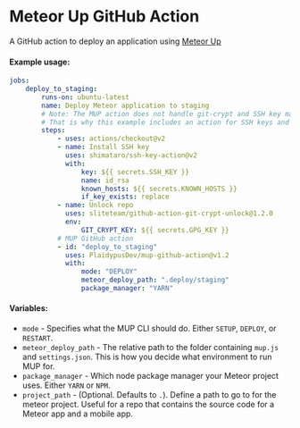 # Meteor Up GitHub Action

A GitHub action to deploy an application using [Meteor Up](http://meteor-up.com/)

#### Example usage:

```yaml
jobs:
    deploy_to_staging:
        runs-on: ubuntu-latest
        name: Deploy Meteor application to staging
        # Note: The MUP action does not handle git-crypt and SSH key management.
        # That is why this example includes an action for SSH keys and an action for git-crypt.
        steps:
            - uses: actions/checkout@v2
            - name: Install SSH key
              uses: shimataro/ssh-key-action@v2
              with:
                  key: ${{ secrets.SSH_KEY }}
                  name: id_rsa
                  known_hosts: ${{ secrets.KNOWN_HOSTS }}
                  if_key_exists: replace
            - name: Unlock repo
              uses: sliteteam/github-action-git-crypt-unlock@1.2.0
              env:
                  GIT_CRYPT_KEY: ${{ secrets.GPG_KEY }}
            # MUP GitHub action
            - id: "deploy_to_staging"
              uses: PlaidypusDev/mup-github-action@v1.2
              with:
                  mode: "DEPLOY"
                  meteor_deploy_path: ".deploy/staging"
                  package_manager: "YARN"
```

#### Variables:

-   `mode` - Specifies what the MUP CLI should do. Either `SETUP`, `DEPLOY`, or `RESTART`.
-   `meteor_deploy_path` - The relative path to the folder containing `mup.js` and `settings.json`. This is how you decide what environment to run MUP for.
-   `package_manager` - Which node package manager your Meteor project uses. Either `YARN` or `NPM`.
-   `project_path` - (Optional. Defaults to `.`). Define a path to go to for the meteor project. Useful for a repo that contains the source code for a Meteor app and a mobile app.
